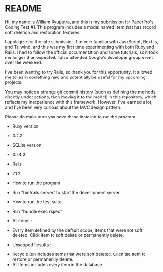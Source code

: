# README

Hi, my name is William Ryuputra, and this is my submission for PacerPro's Coding Test #1. This program includes a model named Item that has record soft deletion and restoration features.

I apologize for the late submission. I'm very familiar with JavaScript, Next.js, and Tailwind, and this was my first time experimenting with both Ruby and Rails. I had to follow the official documentation and some tutorials, so it took me longer than expected. I also attended Google's developer group event over the weekend.

I've been wanting to try Rails, so thank you for this opportunity. It allowed me to learn something new and potentially be useful for my upcoming projects.

You may notice a strange git commit history (such as defining the methods directly under actions, then moving it to the model) in this repository, which reflects my inexperience with this framework. However, I've learned a lot, and I've been very curious about the MVC design pattern.

Please do make sure you have these installed to run the program.

* Ruby version
- 3.2.2

* SQLite version 
- 3.44.2

* Rails
- 7.1.2

* How to run the program 
- Run "bin/rails server" to start the development server

* How to run the test suite
- Run "bundle exec rspec"

* All items :
- Every item defined by the default scope, items that were not soft deleted. Click item to soft delete or permanently delete.

* Unscoped Results :
- Recycle Bin includes items that were soft deleted. Click the item to restore or permanently delete.
- All Items includes every item in the database.

